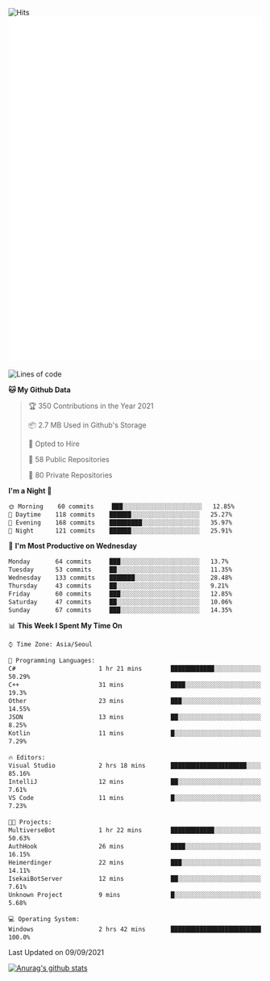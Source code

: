 ![Hits](https://hits.seeyoufarm.com/api/count/incr/badge.svg?url=https%3A%2F%2Fgithub.com%2Fkokose1234&count_bg=%2379C83D&title_bg=%23555555&icon=apple.svg&icon_color=%23E7E7E7&title=hits&edge_flat=false)
<br/>
![Metrics](https://github.com/kokose1234/kokose1234/blob/main/github-metrics.svg)

<!--START_SECTION:waka-->
![Lines of code](https://img.shields.io/badge/From%20Hello%20World%20I%27ve%20Written-12.4%20million%20lines%20of%20code-blue)

**🐱 My Github Data** 

> 🏆 350 Contributions in the Year 2021
 > 
> 📦 2.7 MB Used in Github's Storage 
 > 
> 💼 Opted to Hire
 > 
> 📜 58 Public Repositories 
 > 
> 🔑 80 Private Repositories  
 > 
**I'm a Night 🦉** 

```text
🌞 Morning    60 commits     ███░░░░░░░░░░░░░░░░░░░░░░   12.85% 
🌆 Daytime    118 commits    ██████░░░░░░░░░░░░░░░░░░░   25.27% 
🌃 Evening    168 commits    █████████░░░░░░░░░░░░░░░░   35.97% 
🌙 Night      121 commits    ██████░░░░░░░░░░░░░░░░░░░   25.91%

```
📅 **I'm Most Productive on Wednesday** 

```text
Monday       64 commits     ███░░░░░░░░░░░░░░░░░░░░░░   13.7% 
Tuesday      53 commits     ██░░░░░░░░░░░░░░░░░░░░░░░   11.35% 
Wednesday    133 commits    ███████░░░░░░░░░░░░░░░░░░   28.48% 
Thursday     43 commits     ██░░░░░░░░░░░░░░░░░░░░░░░   9.21% 
Friday       60 commits     ███░░░░░░░░░░░░░░░░░░░░░░   12.85% 
Saturday     47 commits     ██░░░░░░░░░░░░░░░░░░░░░░░   10.06% 
Sunday       67 commits     ███░░░░░░░░░░░░░░░░░░░░░░   14.35%

```


📊 **This Week I Spent My Time On** 

```text
⌚︎ Time Zone: Asia/Seoul

💬 Programming Languages: 
C#                       1 hr 21 mins        ████████████░░░░░░░░░░░░░   50.29% 
C++                      31 mins             ████░░░░░░░░░░░░░░░░░░░░░   19.3% 
Other                    23 mins             ███░░░░░░░░░░░░░░░░░░░░░░   14.55% 
JSON                     13 mins             ██░░░░░░░░░░░░░░░░░░░░░░░   8.25% 
Kotlin                   11 mins             █░░░░░░░░░░░░░░░░░░░░░░░░   7.29%

🔥 Editors: 
Visual Studio            2 hrs 18 mins       █████████████████████░░░░   85.16% 
IntelliJ                 12 mins             ██░░░░░░░░░░░░░░░░░░░░░░░   7.61% 
VS Code                  11 mins             █░░░░░░░░░░░░░░░░░░░░░░░░   7.23%

🐱‍💻 Projects: 
MultiverseBot            1 hr 22 mins        ████████████░░░░░░░░░░░░░   50.63% 
AuthHook                 26 mins             ████░░░░░░░░░░░░░░░░░░░░░   16.15% 
Heimerdinger             22 mins             ███░░░░░░░░░░░░░░░░░░░░░░   14.11% 
IsekaiBotServer          12 mins             ██░░░░░░░░░░░░░░░░░░░░░░░   7.61% 
Unknown Project          9 mins              █░░░░░░░░░░░░░░░░░░░░░░░░   5.68%

💻 Operating System: 
Windows                  2 hrs 42 mins       █████████████████████████   100.0%

```


 Last Updated on 09/09/2021
<!--END_SECTION:waka-->

[![Anurag's github stats](https://github-readme-stats.vercel.app/api?username=kokose1234&theme=dracula)](https://github.com/anuraghazra/github-readme-stats)



	
